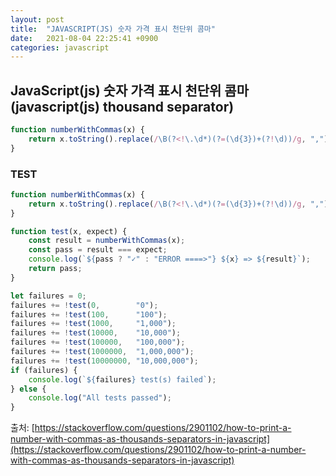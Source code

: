 ```yaml
---
layout: post
title:  "JAVASCRIPT(JS) 숫자 가격 표시 천단위 콤마"
date:   2021-08-04 22:25:41 +0900
categories: javascript
---
```


## JavaScript(js) 숫자 가격 표시 천단위 콤마(javascript(js) thousand separator)

``` javascript
function numberWithCommas(x) {
    return x.toString().replace(/\B(?<!\.\d*)(?=(\d{3})+(?!\d))/g, ",");
}
```

### TEST

``` javascript
function numberWithCommas(x) {
    return x.toString().replace(/\B(?<!\.\d*)(?=(\d{3})+(?!\d))/g, ",");
}

function test(x, expect) {
    const result = numberWithCommas(x);
    const pass = result === expect;
    console.log(`${pass ? "✓" : "ERROR ====>"} ${x} => ${result}`);
    return pass;
}

let failures = 0;
failures += !test(0,        "0");
failures += !test(100,      "100");
failures += !test(1000,     "1,000");
failures += !test(10000,    "10,000");
failures += !test(100000,   "100,000");
failures += !test(1000000,  "1,000,000");
failures += !test(10000000, "10,000,000");
if (failures) {
    console.log(`${failures} test(s) failed`);
} else {
    console.log("All tests passed");
}
```

출처: [https://stackoverflow.com/questions/2901102/how-to-print-a-number-with-commas-as-thousands-separators-in-javascript](https://stackoverflow.com/questions/2901102/how-to-print-a-number-with-commas-as-thousands-separators-in-javascript)